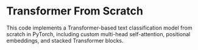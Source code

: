 # Transformer From Scratch

This code implements a Transformer-based text classification model from scratch in PyTorch, including custom multi-head self-attention, positional embeddings, and stacked Transformer blocks.
